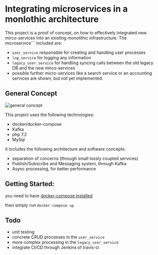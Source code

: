 # Integrating microservices in a monlothic architecture

This project is a proof of concept, on how to effectively integrated new mirco-services into an existing monolithic 
infrastructure. The microservice``` included are:
* `user_service` responsible for creating and handling user processes
* `log_service` for logging any information
* `legacy_user_service` for handling syncing calls between the old legacy DB and the new mirco-services
* possible further micro-services like a search service or an accounting services are shown, but not yet implemented.

## General Concept


![general concept](https://preview.ibb.co/nqCTuS/Bildschirmfoto_2018_05_09_um_08_17_26.png "communication amongst services")

This project uses the following technologies:

* docker/docker-compose
* Kafka
* php 7.2
* MySql


It includes the following architecture and software concepts:
* separation of concerns (through small loosly coupled services)
* Publish/Subscribe and Messaging system, through Kafka
* Async processing, for better performance




## Getting Started:
you need to have [docker-compose installed](https://docs.docker.com/compose/install/)

then simply run `docker-compose up`


## Todo
* unit testing
* concrete CRUD processes in the `user_service`
* more complex processing in the `legacy_user_service`
* integrate CI/CD through Jenkins of travis-ci